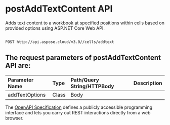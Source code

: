 # **postAddTextContent API**

Adds text content to a workbook at specified positions within cells based on provided options using ASP.NET Core Web API. 

```bash

POST http://api.aspose.cloud/v3.0//cells/addtext

```

## The request parameters of **postAddTextContent** API are: 

| Parameter Name | Type | Path/Query String/HTTPBody | Description | 
| :- | :- | :- |:- | 
|addTextOptions|Class|Body||


The [OpenAPI Specification](https://reference.aspose.cloud/cells/#/TextProcessingController/PostAddTextContent) defines a publicly accessible programming interface and lets you carry out REST interactions directly from a web browser.
